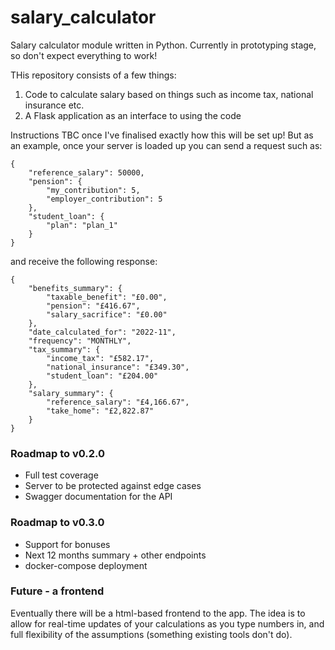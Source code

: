 # salary_calculator

Salary calculator module written in Python. Currently in prototyping stage, so don't expect everything to work!

THis repository consists of a few things:

1. Code to calculate salary based on things such as income tax, national insurance etc.
2. A Flask application as an interface to using the code

Instructions TBC once I've finalised exactly how this will be set up! But as an example, once your server is loaded up you can send a request such as:

```
{
    "reference_salary": 50000,
    "pension": {
        "my_contribution": 5,
        "employer_contribution": 5
    },
    "student_loan": {
        "plan": "plan_1"
    }
}
```

and receive the following response:

```
{
    "benefits_summary": {
        "taxable_benefit": "£0.00",
        "pension": "£416.67",
        "salary_sacrifice": "£0.00"
    },
    "date_calculated_for": "2022-11",
    "frequency": "MONTHLY",
    "tax_summary": {
        "income_tax": "£582.17",
        "national_insurance": "£349.30",
        "student_loan": "£204.00"
    },
    "salary_summary": {
        "reference_salary": "£4,166.67",
        "take_home": "£2,822.87"
    }
}
```



### Roadmap to v0.2.0

- Full test coverage
- Server to be protected against edge cases
- Swagger documentation for the API

### Roadmap to v0.3.0

- Support for bonuses
- Next 12 months summary + other endpoints
- docker-compose deployment

### Future - a frontend

Eventually there will be a html-based frontend to the app. The idea is to allow for real-time updates of your calculations as you type numbers in, and full flexibility of the assumptions (something existing tools don't do).
